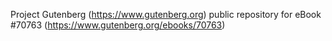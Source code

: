 Project Gutenberg (https://www.gutenberg.org) public repository for
eBook #70763 (https://www.gutenberg.org/ebooks/70763)
